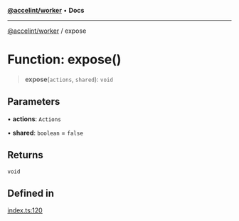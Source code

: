[**@accelint/worker**](../README.md) • **Docs**

***

[@accelint/worker](../README.md) / expose

# Function: expose()

> **expose**(`actions`, `shared`): `void`

## Parameters

• **actions**: `Actions`

• **shared**: `boolean` = `false`

## Returns

`void`

## Defined in

[index.ts:120](https://github.com/gohypergiant/standard-toolkit/blob/7f574e64e57e697a3e2daabb1b78393aca67cb22/packages/web-worker/src/worker/index.ts#L120)
